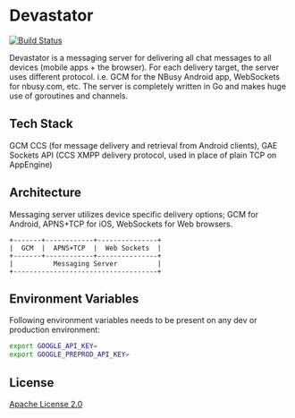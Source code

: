 Devastator
==========

[![Build Status](https://travis-ci.org/nbusy/devastator.svg?branch=master)](https://travis-ci.org/nbusy/devastator)

Devastator is a messaging server for delivering all chat messages to all devices (mobile apps + the browser). For each delivery target, the server uses different protocol. i.e. GCM for the NBusy Android app, WebSockets for nbusy.com, etc. The server is completely written in Go and makes huge use of goroutines and channels.

Tech Stack
----------

GCM CCS (for message delivery and retrieval from Android clients), GAE Sockets API (CCS XMPP delivery protocol, used in place of plain TCP on AppEngine)

Architecture
------------

Messaging server utilizes device specific delivery options; GCM for Android, APNS+TCP for iOS, WebSockets for Web browsers.

```
+-------+------------+---------------+
|  GCM  |  APNS+TCP  |  Web Sockets  |
+-------+------------+---------------+
|          Messaging Server          |
+------------------------------------+
```

Environment Variables
---------------------

Following environment variables needs to be present on any dev or production environment:

```bash
export GOOGLE_API_KEY=
export GOOGLE_PREPROD_API_KEY=
```

License
-------

[Apache License 2.0](LICENSE)
